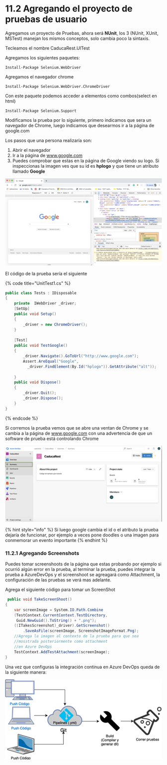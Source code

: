 # 11.2 Agregando el proyecto de pruebas de usuario

Agregamos un proyecto de Pruebas, ahora será **NUnit**, los 3  \(NUnit, XUnit, MSTest\) manejan los mismos conceptos, solo cambia poco la sintaxis.

Tecleamos el nombre CaducaRest.UITest

Agregamos los siguientes paquetes:

```text
Install-Package Selenium.WebDriver
```

Agregamos el navegador chrome

```text
Install-Package Selenium.WebDriver.ChromeDriver
```

Con este paquete podemos acceder a elementos como combos\(select en html\)

```text
Install-Package Selenium.Support
```

Modificamos la prueba por lo siguiente, primero indicamos que sera un navegador de Chrome, luego indicamos que desearmos ir a la página de google.com

Los pasos que una persona realizaría son:

1. Abrir el navegador
2. Ir a la página de www.google.com
3. Puedes comprobar que estas en la página de Google viendo su logo. Si inspeccionas la imagen ves que su id es **hplogo** y que tiene un atributo llamado **Google**

![](../.gitbook/assets/image%20%2810%29.png)

El código de la prueba sería el siguiente

{% code title="UnitTest1.cs" %}
```csharp
public class Tests : IDisposable
{
    private  IWebDriver _driver;
    [SetUp]
    public void Setup()
    {
        _driver = new ChromeDriver();
    }
  
    [Test]
    public void TestGoogle()
    {
        _driver.Navigate().GoToUrl("http://www.google.com");
        Assert.AreEqual("Google", 
          _driver.FindElement(By.Id("hplogo")).GetAttribute("alt"));
        
    }
    public void Dispose()
    {
        _driver.Quit();
        _driver.Dispose();
    }
}

```
{% endcode %}

Si corremos la prueba vemos que se abre una ventan de Chrome y se cambia a la página de www.google.com con una advertencia de que un software de prueba está controlando Chrome

![](../.gitbook/assets/image%20%2840%29.png)

{% hint style="info" %}
Si luego google cambia el id o el atributo la prueba dejaría de funcionar, por ejemplo a veces pone doodles o una imagen para conmemorar un evento importante
{% endhint %}

### 11.2.1 Agregando Screenshots

Puedes tomar screenshoots de la página que estas probando por ejemplo si ocurrió algún error en la prueba, al terminar la prueba, puedes integrar la prueba a AzureDevOps y el screenshoot se agreagará como Attachment, la configuración de las pruebas se verá mas adelante.

Agrega el siguiente código para tomar un ScreenShot

```csharp
 public void TakeScreenShoot()
{
    var screenImage = System.IO.Path.Combine
    (TestContext.CurrentContext.TestDirectory, 
     Guid.NewGuid().ToString() + ".png");       
    ((ITakesScreenshot)_driver).GetScreenshot()
        .SaveAsFile(screenImage, ScreenshotImageFormat.Png);
    //Agrega la imagen al contexto de la prueba para que sea
    //mosstrada posteriormente como attachment
    //en Azure DevOps
    TestContext.AddTestAttachment(screenImage);
}
```

Una vez que configuras la integración continua en Azure DevOps queda de la siguiente manera:

![](../.gitbook/assets/image%20%2841%29.png)

